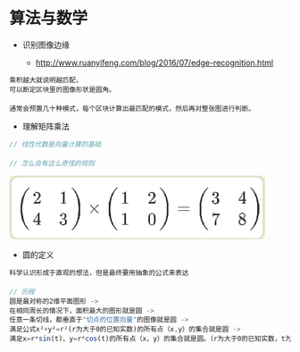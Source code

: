 # 算法与数学

- 识别图像边缘

  - <http://www.ruanyifeng.com/blog/2016/07/edge-recognition.html>

```javascript
乘积越大就说明越匹配，
可以断定区块里的图像形状是圆角。

通常会预置几十种模式，每个区块计算出最匹配的模式，然后再对整张图进行判断。
```

- 理解矩阵乘法

```javascript
// 线性代数是向量计算的基础

// 怎么会有这么奇怪的规则
```

![](/assets/img/other/matrix-mul.png)

- 圆的定义

```javascript
科学认识形成于直观的想法，但是最终要用抽象的公式来表达

// 历程
圆是最对称的2维平面图形 ->
在相同周长的情况下，面积最大的图形就是圆 ->
任意一条切线，都垂直于"切点的位置向量"的图像就是圆 ->
满足公式x²+y²=r²(r为大于0的已知实数)的所有点（x,y）的集合就是圆 ->
满足x=r*sin(t)、y=r*cos(t)的所有点（x，y）的集合就是圆。（r为大于0的已知实数，t为任意实数。） // 参数方程式
```
